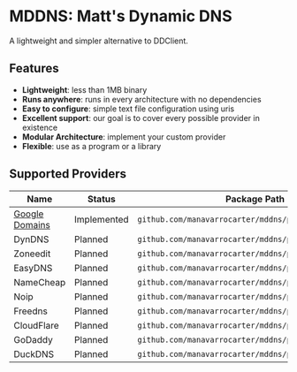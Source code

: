 MDDNS: Matt's Dynamic DNS
=========================

A lightweight and simpler alternative to DDClient.

## Features

- **Lightweight**: less than 1MB binary
- **Runs anywhere**: runs in every architecture with no dependencies
- **Easy to configure**: simple text file configuration using uris
- **Excellent support**: our goal is to cover every possible provider in existence
- **Modular Architecture**: implement your custom provider
- **Flexible**: use as a program or a library

## Supported Providers

| Name                     | Status      | Package Path                                           | Example Config                    |
|--------------------------|-------------|--------------------------------------------------------|-----------------------------------|
| [Google Domains][google] | Implemented | `github.com/manavarrocarter/mddns/provider/google`     | `google://user:pass@hostname.com` |
| DynDNS                   | Planned     | `github.com/manavarrocarter/mddns/provider/dyndns`     | `dyndns://`                       |
| Zoneedit                 | Planned     | `github.com/manavarrocarter/mddns/provider/zoneedit`   | `zoneedit://`                     |
| EasyDNS                  | Planned     | `github.com/manavarrocarter/mddns/provider/easydns`    | `easydns://`                      |
| NameCheap                | Planned     | `github.com/manavarrocarter/mddns/provider/namecheap`  | `namecheap://`                    |
| Noip                     | Planned     | `github.com/manavarrocarter/mddns/provider/noip`       | `noip://`                         |
| Freedns                  | Planned     | `github.com/manavarrocarter/mddns/provider/freedns`    | `freedns://`                      |
| CloudFlare               | Planned     | `github.com/manavarrocarter/mddns/provider/cloudflare` | `cloudflare://`                   |
| GoDaddy                  | Planned     | `github.com/manavarrocarter/mddns/provider/godaddy`    | `godaddy://`                      |
| DuckDNS                  | Planned     | `github.com/manavarrocarter/mddns/provider/duckdns`    | `duckdns://`                      |

[google]: https://support.google.com/domains/answer/6147083?authuser=0&hl=en-GB#zippy=%2Cuse-the-api-to-update-your-dynamic-dns-record